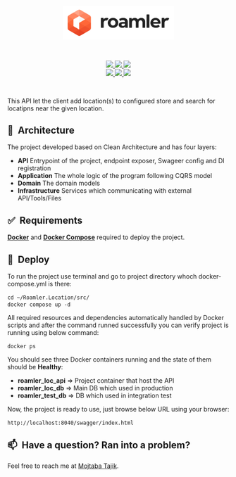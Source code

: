 
<br/>
<p align="center">
 <img width="50%" src="https://raw.githubusercontent.com/MojtabaTajik/Roamler.Location/master/Resources/Roamler-Logo.png">
</p>

<br/>
<p align="center">
    <a href="https://github.com/MojtabaTajik/Roamler.Location/actions" target="_blank">
        <img src="https://github.com/MojtabaTajik/Roamler.Location/workflows/build-dot-net/badge.svg?branch=main">
    </a>
    <a href="https://github.com/MojtabaTajik/Roamler.Location/pulse" target="_blank">
        <img src="https://img.shields.io/github/last-commit/MojtabaTajik/Roamler.Location">
    </a>  
    <a href="https://github.com/MojtabaTajik/Roamler.Location/graphs/commit-activity" target="_blank">
        <img src="https://img.shields.io/github/commit-activity/w/MojtabaTajik/Roamler.Location">
    </br>
    </a>
        <a href="docker.com/" target="_blank">
        <img src="https://img.shields.io/badge/docker-%230db7ed.svg?style=for-the-badge&logo=docker&logoColor=white">
    </a>
    </a>
        <a href="https://redis.io/" target="_blank">
        <img src="https://img.shields.io/badge/redis-%23DD0031.svg?style=for-the-badge&logo=redis&logoColor=white">
    </a>
    </a>
        <a href="https://dotnet.microsoft.com/en-us/" target="_blank">
        <img src="https://img.shields.io/badge/.NET-5C2D91?style=for-the-badge&logo=.net&logoColor=white">
    </a>
</p>
<br/>

This API let the client add location(s) to configured store and search for locatipns near the given location.

## 📖&nbsp; Architecture
The project developed based on Clean Architecture and has four layers:
  * **API** Entrypoint of the project, endpoint exposer, Swageer config and DI registration
  * **Application** The whole logic of the program following CQRS model
  * **Domain** The domain models
  * **Infrastructure** Services which communicating with external API/Tools/Files
  
## ✅&nbsp; Requirements
**[Docker](https://docs.docker.com/get-docker)** and **[Docker Compose](https://docs.docker.com/compose/compose-file)** required to deploy the project.

## 🚀&nbsp; Deploy

To run the project use terminal and go to project directory whoch docker-compose.yml is there:

    cd ~/Roamler.Location/src/
    docker compose up -d

All required resources and dependencies automatically handled by Docker scripts and after the command runned successfully you can verify project is running using below command:

    docker ps

You should see three Docker containers running and the state of them should be **Healthy**:

- **roamler_loc_api** => Project container that host the API
- **roamler_loc_db** => Main DB which used in production
- **roamler_test_db** => DB which used in integration test

Now, the project is ready to use, just browse below URL using your browser:

    http://localhost:8040/swagger/index.html

## 📫&nbsp; Have a question? Ran into a problem?

Feel free to reach me at [Mojtaba Tajik](mailto:mojtabatajik@hotmail.com).
